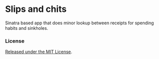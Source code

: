 # Slips and chits

Sinatra based app that does minor lookup between receipts
for spending habits and sinkholes.

### License

[Released under the MIT License](/LICENSE).
